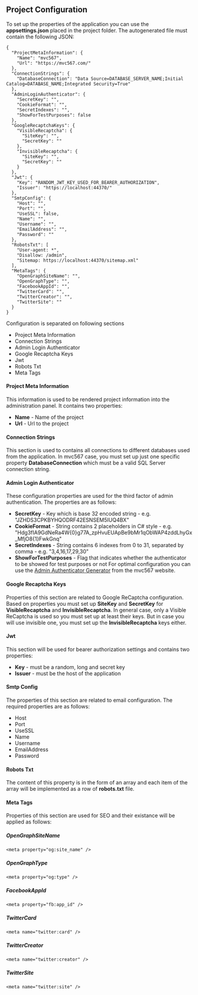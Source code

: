 ## Project Configuration

To set up the properties of the application you can use the **appsettings.json** placed in the project folder. The autogenerated file must contain the following JSON:
```
{
  "ProjectMetaInformation": {
    "Name": "mvc567",
    "Url": "https://mvc567.com/"
  },
  "ConnectionStrings": {
    "DatabaseConnection": "Data Source=DATABASE_SERVER_NAME;Initial Catalog=DATABASE_NAME;Integrated Security=True"
  },
  "AdminLoginAuthenticator": {
    "SecretKey": "",
    "CookieFormat": "",
    "SecretIndexes": "",
    "ShowForTestPurposes": false
  },
  "GoogleRecaptchaKeys": {
    "VisibleRecaptcha": {
      "SiteKey": "",
      "SecretKey": ""
    },
    "InvisibleRecaptcha": {
      "SiteKey": "",
      "SecretKey": ""
    }
  },
  "Jwt": {
    "Key": "RANDOM_JWT_KEY_USED_FOR_BEARER_AUTHORIZATION",
    "Issuer": "https://localhost:44370/"
  },
  "SmtpConfig": {
    "Host": "",
    "Port": "",
    "UseSSL": false,
    "Name": "",
    "Username": "",
    "EmailAddress": "",
    "Password": ""
  },
  "RobotsTxt": [
    "User-agent: *",
    "Disallow: /admin",
    "Sitemap: https://localhost:44370/sitemap.xml"
  ],
  "MetaTags": {
    "OpenGraphSiteName": "",
    "OpenGraphType": "",
    "FacebookAppId": "",
    "TwitterCard": "",
    "TwitterCreator": "",
    "TwitterSite": ""
  }
}
```
Configuration is separated on following sections
* Project Meta Information
* Connection Strings
* Admin Login Authenticator
* Google Recaptcha Keys
* Jwt
* Robots Txt
* Meta Tags

#### Project Meta Information

This information is used to be rendered project information into the administration panel. It contains two properties:
* **Name** - Name of the project 
* **Url** - Url to the project

#### Connection Strings

This section is used to contains all connections to different databases used from the application. In mvc567 case, you must set up just one specific property **DatabaseConnection** which must be a valid SQL Server connection string.

#### Admin Login Authenticator

These configuration properties are used for the third factor of admin authentication. The properties are as follows: 
* **SecretKey** - Key which is base 32 encoded string - e.g. "JZHDS3CPKBYHQODRF42ESNSEM5IUQ4BX"
* **CookieFormat** - String contains 2 placeholders in C# style - e.g. "Hdg3fIA9GdNeRa4W{0}g77A_zpHvuEUApBe9bMr1qObWAP4zddLhyGx_MfjO8{1}FwkGnq"
* **SecretIndexes** - String contains 6 indexes from 0 to 31, separated by comma - e.g. "3,4,16,17,29,30"
* **ShowForTestPurposes** - Flag that indicates whether the authenticator to be showed for test purposes or not
For optimal configuration you can use the [Admin Authenticator Generator](https://mvc567.com/utilities/admin-authenticator-generator) from the mvc567 website.

#### Google Recaptcha Keys

Properties of this section are related to Google ReCaptcha configuration. Based on properties you must set up **SiteKey** and **SecretKey** for **VisibleRecaptcha** and **InvisibleRecaptcha**. In general case, only a Visible ReCaptcha is used so you must set up at least their keys. But in case you will use invisible one, you must set up the **InvisibleRecaptcha** keys either.

#### Jwt

This section will be used for bearer authorization settings and contains two properties:
* **Key** - must be a random, long and secret key 
* **Issuer** - must be the host of the application

#### Smtp Config

The properties of this section are related to email configuration. The required properties are as follows:
* Host
* Port
* UseSSL
* Name
* Username
* EmailAddress
* Password

#### Robots Txt

The content of this property is in the form of an array and each item of the array will be implemented as a row of **robots.txt** file.

#### Meta Tags

Properties of this section are used for SEO and their existance will be applied as follows:

##### OpenGraphSiteName
```
<meta property="og:site_name" />
```
##### OpenGraphType
```
<meta property="og:type" />
```
##### FacebookAppId
```
<meta property="fb:app_id" />
```
##### TwitterCard
```
<meta name="twitter:card" />
```
##### TwitterCreator
```
<meta name="twitter:creator" />
```
##### TwitterSite
```
<meta name="twitter:site" />
```
